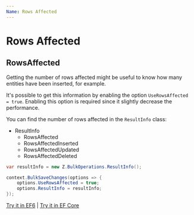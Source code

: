 ```yaml
---
Name: Rows Affected
---
```


# Rows Affected

## RowsAffected

Getting the number of rows affected might be useful to know how many entities have been inserted, for example.

It's possible to get this information by enabling the option `UseRowsAffected = true`. Enabling this option is required since it slightly decrease the performance.

You can find the number of rows affected in the `ResultInfo` class:

- ResultInfo
   - RowsAffected
   - RowsAffectedInserted
   - RowsAffectedUpdated
   - RowsAffectedDeleted

```csharp
var resultInfo = new Z.BulkOperations.ResultInfo();

context.BulkSaveChanges(options => {
	options.UseRowsAffected = true;
	options.ResultInfo = resultInfo;
});
```

[Try it in EF6](https://dotnetfiddle.net/ZZdWD9) | [Try it in EF Core](https://dotnetfiddle.net/PeKp75)